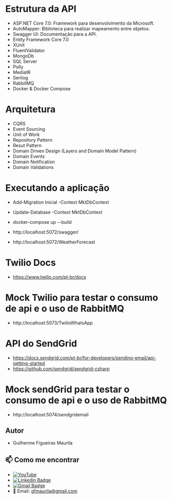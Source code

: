 # Estrutura da API
- ASP.NET Core 7.0: Framework para desenvolvimento da Microsoft.
- AutoMapper: Biblioteca para realizar mapeamento entre objetos.
- Swagger UI: Documentação para a API.
- Entity Framework Core 7.0
- XUnit
- FluentValidator
- MongoDb
- SQL Server
- Polly
- MediatR
- Serilog
- RabbitMQ
- Docker & Docker Compose

# Arquitetura
- CQRS
- Event Sourcing
- Unit of Work
- Repository Pattern
- Resut Pattern
- Domain Driven Design (Layers and Domain Model Pattern)
- Domain Events
- Domain Notification
- Domain Validations

# Executando a aplicação
- Add-Migration Inicial -Context MktDbContext
- Update-Database -Context MktDbContext
- docker-compose up --build

- http://localhost:5072/swagger/
- http://localhost:5072/WeatherForecast

# Twilio Docs
- https://www.twilio.com/pt-br/docs

# Mock Twilio para testar o consumo de api e o uso de RabbitMQ
- http://localhost:5073/TwilioWhatsApp

# API do SendGrid
- https://docs.sendgrid.com/pt-br/for-developers/sending-email/api-getting-started
- https://github.com/sendgrid/sendgrid-csharp

# Mock sendGrid para testar o consumo de api e o uso de RabbitMQ
- http://localhost:5074/sendgridemail

## Autor

- Guilherme Figueiras Maurila
 
## 📫 Como me encontrar
- [![YouTube](https://img.shields.io/badge/YouTube-FF0000?style=for-the-badge&logo=youtube&logoColor=white)](https://www.youtube.com/channel/UCjy19AugQHIhyE0Nv558jcQ)
- [![Linkedin Badge](https://img.shields.io/badge/-Guilherme_Figueiras_Maurila-blue?style=flat-square&logo=Linkedin&logoColor=white&link=https://www.linkedin.com/in/guilherme-maurila)](https://www.linkedin.com/in/guilherme-maurila)
- [![Gmail Badge](https://img.shields.io/badge/-gfmaurila@gmail.com-c14438?style=flat-square&logo=Gmail&logoColor=white&link=mailto:gfmaurila@gmail.com)](mailto:gfmaurila@gmail.com)
- 📧 Email: gfmaurila@gmail.com
